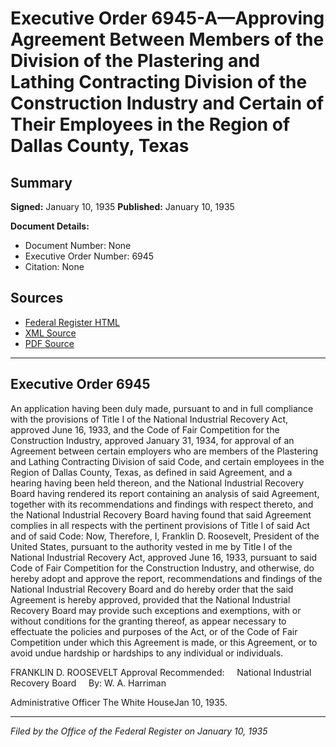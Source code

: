 # Executive Order 6945-A—Approving Agreement Between Members of the Division of the Plastering and Lathing Contracting Division of the Construction Industry and Certain of Their Employees in the Region of Dallas County, Texas

## Summary

**Signed:** January 10, 1935
**Published:** January 10, 1935

**Document Details:**
- Document Number: None
- Executive Order Number: 6945
- Citation: None

## Sources
- [Federal Register HTML](https://www.presidency.ucsb.edu/documents/executive-order-6945-approving-agreement-between-members-the-division-the-plastering-and)
- [XML Source](None)
- [PDF Source](None)

---

## Executive Order 6945

An application having been duly made, pursuant to and in full compliance with the provisions of Title I of the National Industrial Recovery Act, approved June 16, 1933, and the Code of Fair Competition for the Construction Industry, approved January 31, 1934, for approval of an Agreement between certain employers who are members of the Plastering and Lathing Contracting Division of said Code, and certain employees in the Region of Dallas County, Texas, as defined in said Agreement, and a hearing having been held thereon, and the National Industrial Recovery Board having rendered its report containing an analysis of said Agreement, together with its recommendations and findings with respect thereto, and the National Industrial Recovery Board having found that said Agreement complies in all respects with the pertinent provisions of Title I of said Act and of said Code:
Now, Therefore, I, Franklin D. Roosevelt, President of the United States, pursuant to the authority vested in me by Title I of the National Industrial Recovery Act, approved June 16, 1933, pursuant to said Code of Fair Competition for the Construction Industry, and otherwise, do hereby adopt and approve the report, recommendations and findings of the National Industrial Recovery Board and do hereby order that the said Agreement is hereby approved, provided that the National Industrial Recovery Board may provide such exceptions and exemptions, with or without conditions for the granting thereof, as appear necessary to effectuate the policies and purposes of the Act, or of the Code of Fair Competition under which this Agreement is made, or this Agreement, or to avoid undue hardship or hardships to any individual or individuals.

FRANKLIN D. ROOSEVELT
Approval Recommended:     National Industrial Recovery Board     By: W. A. Harriman          

Administrative Officer
The White HouseJan 10, 1935.

---

*Filed by the Office of the Federal Register on January 10, 1935*
